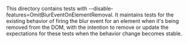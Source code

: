 This directory contains tests with --disable-features=OmitBlurEventOnElementRemoval.
It maintains tests for the existing behavior of firing the blur event for an
element when it's being removed from the DOM, with the intention to remove or
update the expectations for these tests when the behavior change becomes stable.
